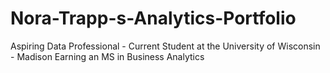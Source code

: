 # Nora-Trapp-s-Analytics-Portfolio
Aspiring Data Professional - Current Student at the University of Wisconsin - Madison Earning an MS in Business Analytics 
